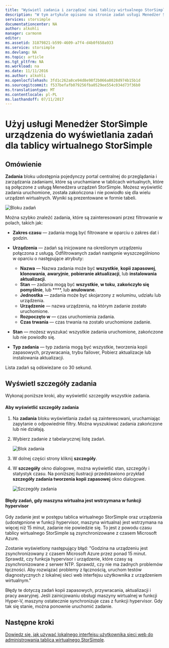 ```yaml
---
title: "Wyświetl zadania i zarządzać nimi tablicy wirtualnego StorSimple | Dokumentacja firmy Microsoft"
description: "W tym artykule opisano na stronie zadań usługi Menedżer StorSimple urządzenia i jak z niego korzystać, aby śledzić najnowsze i bieżącego zadania dla tablicy wirtualnego StorSimple."
services: storsimple
documentationcenter: NA
author: alkohli
manager: carmonm
editor: 
ms.assetid: 31879821-b599-4609-a7f4-d4b0f658a933
ms.service: storsimple
ms.devlang: NA
ms.topic: article
ms.tgt_pltfrm: NA
ms.workload: na
ms.date: 11/11/2016
ms.author: alkohli
ms.openlocfilehash: 3fd1c262a8ce94d8e98f2b066a8028d974b15b1d
ms.sourcegitcommit: f537befafb079256fba0529ee554c034d73f36b0
ms.translationtype: MT
ms.contentlocale: pl-PL
ms.lasthandoff: 07/11/2017
---
```

# <a name="use-the-storsimple-device-manager-service-to-view-jobs-for-the-storsimple-virtual-array"></a>Użyj usługi Menedżer StorSimple urządzenia do wyświetlania zadań dla tablicy wirtualnego StorSimple
## <a name="overview"></a>Omówienie
**Zadania** bloku udostępnia pojedynczy portal centralnej do przeglądania i zarządzania zadaniami, które są uruchamiane w tablicach wirtualnych, które są połączone z usługą Menedżera urządzeń StorSimple. Możesz wyświetlić zadania uruchomione, została zakończona i nie powiodło się dla wielu urządzeń wirtualnych. Wyniki są prezentowane w formie tabeli.

![Bloku zadań](./media/storsimple-virtual-array-manage-jobs/ova-jobs-blade.png)

Można szybko znaleźć zadania, które są zainteresowani przez filtrowanie w polach, takich jak:

* **Zakres czasu** — zadania mogą być filtrowane w oparciu o zakres dat i godzin.
* **Urządzenia** — zadań są inicjowane na określonym urządzeniu połączona z usługą. Odfiltrowanych zadań następnie wyszczególniono w oparciu o następujące atrybuty:
  
  * **Nazwa** — Nazwa zadania może być **wszystkie**, **kopii zapasowej**, **klonowania**, **awaryjnie**, **pobieranie aktualizacji**, lub **instalowania aktualizacji**.
  * **Stan** — zadania mogą być **wszystkie**, **w toku**, **zakończyło się pomyślnie**, lub ****, lub **anulowane**.
  * **Jednostka** — zadania może być skojarzony z woluminu, udziału lub urządzenia.
  * **Urządzenie** — nazwa urządzenia, na którym zadanie zostało uruchomione.
  * **Rozpoczęto w** — czas uruchomienia zadania.
  * **Czas trwania** — czas trwania na zostało uruchomione zadanie.
* **Stan** — możesz wyszukać wszystkie zadania uruchomione, zakończone lub nie powiodło się.
* **Typ zadania** — typ zadania mogą być wszystkie, tworzenia kopii zapasowych, przywracania, trybu failover, Pobierz aktualizacje lub instalowania aktualizacji.

Lista zadań są odświeżane co 30 sekund.

## <a name="view-job-details"></a>Wyświetl szczegóły zadania
Wykonaj poniższe kroki, aby wyświetlić szczegóły wszystkie zadania.

#### <a name="to-view-job-details"></a>Aby wyświetlić szczegóły zadania
1. Na **zadania** bloku wyświetlania zadań są zainteresowani, uruchamiając zapytanie o odpowiednie filtry. Można wyszukiwać zadania zakończone lub nie działają.
2. Wybierz zadanie z tabelarycznej listę zadań.
   
    ![Blok zadania](./media/storsimple-virtual-array-manage-jobs/ova-jobs-blade.png)
3. W dolnej części strony kliknij **szczegóły**.
4. W **szczegóły** okno dialogowe, można wyświetlić stan, szczegóły i statystyk czasu. Na poniższej ilustracji przedstawiono przykład **szczegóły zadania tworzenia kopii zapasowej** okno dialogowe.
   
    ![Szczegóły zadania](./media/storsimple-virtual-array-manage-jobs/ova-jobs-details.png)

#### <a name="job-failures-when-the-virtual-machine-is-paused-in-the-hypervisor"></a>Błędy zadań, gdy maszyna wirtualna jest wstrzymana w funkcji hypervisor
Gdy zadanie jest w postępu tablica wirtualnego StorSimple oraz urządzenia (udostępnione w funkcji hypervisor, maszyna wirtualna) jest wstrzymana na więcej niż 15 minut, zadanie nie powiedzie się. To jest z powodu czasu tablicy wirtualnego StorSimple są zsynchronizowane z czasem Microsoft Azure. 

Zostanie wyświetlony następujący błąd: "Godzina na urządzeniu jest zsynchronizowany z czasem Microsoft Azure przez ponad 15 minut. Sprawdź, czy funkcja hypervisor i urządzenie, które czasy są zsynchronizowane z serwer NTP. Sprawdź, czy nie ma żadnych problemów łączności. Aby rozwiązać problemy z łącznością, uruchom testów diagnostycznych z lokalnej sieci web interfejsu użytkownika z urządzeniem wirtualnym."

Błędy te dotyczą zadań kopii zapasowych, przywracania, aktualizacji i pracy awaryjnej. Jeśli zainicjowaniu obsługi maszyny wirtualnej w funkcji Hyper-V, maszyny ostatecznie synchronizuje czas z funkcji hypervisor. Gdy tak się stanie, można ponownie uruchomić zadanie.

## <a name="next-steps"></a>Następne kroki
[Dowiedz się, jak używać lokalnego interfejsu użytkownika sieci web do administrowania tablica wirtualnego StorSimple](storsimple-ova-web-ui-admin.md).

